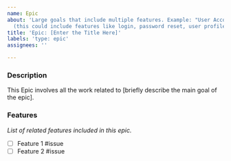 ```yaml
---
name: Epic
about: 'Large goals that include multiple features. Example: "User Account Management"
  (this could include features like login, password reset, user profiles, etc.)'
title: 'Epic: [Enter the Title Here]'
labels: 'type: epic'
assignees: ''

---
```


### Description
This Epic involves all the work related to [briefly describe the main goal of the epic].

### Features
*List of related features included in this epic.*
- [ ] Feature 1 #issue
- [ ] Feature 2 #issue

